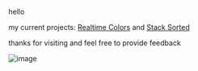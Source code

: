 hello

my current projects: [Realtime Colors](https://github.com/juxtopposed/realtimecolors) and [Stack Sorted](https://github.com/juxtopposed/stacksorted)

thanks for visiting and feel free to provide feedback

![image](https://github.com/juxtopposed/juxtopposed/assets/115173648/f8006608-d227-4fcf-802f-216db800beb9)
